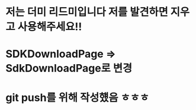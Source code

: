# 저는 더미 리드미입니다 저를 발견하면 지우고 사용해주세요!!
# SDKDownloadPage => SdkDownloadPage로 변경
# git push를 위해 작성헀음 ㅎㅎㅎ